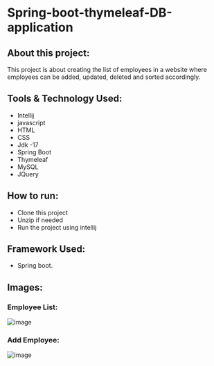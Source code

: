 # Spring-boot-thymeleaf-DB-application

## About this project:
This project is about creating the list of employees in a website where employees can be added, updated, deleted and sorted accordingly.

## Tools & Technology Used: 
- Intellij
- javascript
- HTML
- CSS
- Jdk -17
- Spring Boot
- Thymeleaf
- MySQL
- JQuery

## How to run:
- Clone this project
- Unzip if needed
- Run the project using intellij

## Framework Used:
- Spring boot.

## Images:

### Employee List:
![image](https://github.com/Rahat65/Spring-boot-thymeleaf-DB-application/assets/70316722/7b32f688-e39a-4103-ab48-33dc6fd5a8c6)


### Add Employee:
![image](https://github.com/Rahat65/Spring-boot-thymeleaf-DB-application/assets/70316722/dd5600ef-c4ef-45df-9e49-b143562ee72b)









